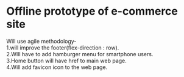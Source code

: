 # Offline prototype of e-commerce site

Will use agile methodology-<br>
  1.will improve the footer(flex-direction : row).<br>
  2.WIll have to add hamburger menu for smartphone users.<br>
  3.Home button will have href to main web page.<br>
  4.Will add favicon icon to the web page.<br>
